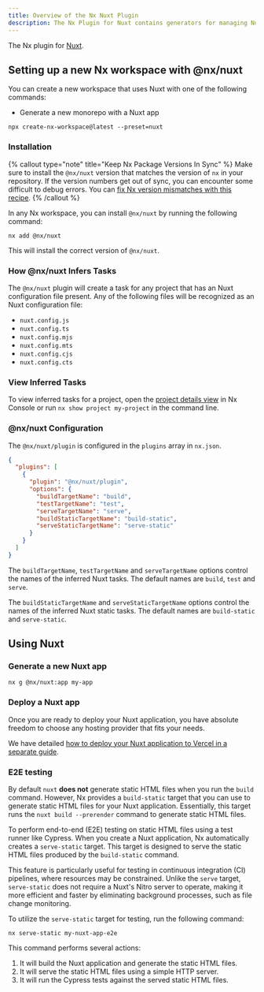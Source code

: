 ```yaml
---
title: Overview of the Nx Nuxt Plugin
description: The Nx Plugin for Nuxt contains generators for managing Nuxt applications within a Nx workspace. This page also explains how to configure Nuxt on your Nx workspace.
---
```


The Nx plugin for [Nuxt](https://nuxt.com/).

## Setting up a new Nx workspace with @nx/nuxt

You can create a new workspace that uses Nuxt with one of the following commands:

- Generate a new monorepo with a Nuxt app

```shell
npx create-nx-workspace@latest --preset=nuxt
```

### Installation

{% callout type="note" title="Keep Nx Package Versions In Sync" %}
Make sure to install the `@nx/nuxt` version that matches the version of `nx` in your repository. If the version numbers get out of sync, you can encounter some difficult to debug errors. You can [fix Nx version mismatches with this recipe](/recipes/tips-n-tricks/keep-nx-versions-in-sync).
{% /callout %}

In any Nx workspace, you can install `@nx/nuxt` by running the following command:

```shell {% skipRescope=true %}
nx add @nx/nuxt
```

This will install the correct version of `@nx/nuxt`.

### How @nx/nuxt Infers Tasks

The `@nx/nuxt` plugin will create a task for any project that has an Nuxt configuration file present. Any of the following files will be recognized as an Nuxt configuration file:

- `nuxt.config.js`
- `nuxt.config.ts`
- `nuxt.config.mjs`
- `nuxt.config.mts`
- `nuxt.config.cjs`
- `nuxt.config.cts`

### View Inferred Tasks

To view inferred tasks for a project, open the [project details view](/concepts/inferred-tasks) in Nx Console or run `nx show project my-project` in the command line.

### @nx/nuxt Configuration

The `@nx/nuxt/plugin` is configured in the `plugins` array in `nx.json`.

```json {% fileName="nx.json" %}
{
  "plugins": [
    {
      "plugin": "@nx/nuxt/plugin",
      "options": {
        "buildTargetName": "build",
        "testTargetName": "test",
        "serveTargetName": "serve",
        "buildStaticTargetName": "build-static",
        "serveStaticTargetName": "serve-static"
      }
    }
  ]
}
```

The `buildTargetName`, `testTargetName` and `serveTargetName` options control the names of the inferred Nuxt tasks. The default names are `build`, `test` and `serve`.

The `buildStaticTargetName` and `serveStaticTargetName` options control the names of the inferred Nuxt static tasks. The default names are `build-static` and `serve-static`.

## Using Nuxt

### Generate a new Nuxt app

```shell
nx g @nx/nuxt:app my-app
```

### Deploy a Nuxt app

Once you are ready to deploy your Nuxt application, you have absolute freedom to choose any hosting provider that fits your needs.

We have detailed [how to deploy your Nuxt application to Vercel in a separate guide](/recipes/nuxt/deploy-nuxt-to-vercel).

### E2E testing

By default `nuxt` **does not** generate static HTML files when you run the `build` command. However, Nx provides a `build-static` target that you can use to generate static HTML files for your Nuxt application. Essentially, this target runs the `nuxt build --prerender` command to generate static HTML files.

To perform end-to-end (E2E) testing on static HTML files using a test runner like Cypress. When you create a Nuxt application, Nx automatically creates a `serve-static` target. This target is designed to serve the static HTML files produced by the `build-static` command.

This feature is particularly useful for testing in continuous integration (CI) pipelines, where resources may be constrained. Unlike the `serve` target, `serve-static` does not require a Nuxt's Nitro server to operate, making it more efficient and faster by eliminating background processes, such as file change monitoring.

To utilize the `serve-static` target for testing, run the following command:

```shell
nx serve-static my-nuxt-app-e2e
```

This command performs several actions:

1. It will build the Nuxt application and generate the static HTML files.
2. It will serve the static HTML files using a simple HTTP server.
3. It will run the Cypress tests against the served static HTML files.
